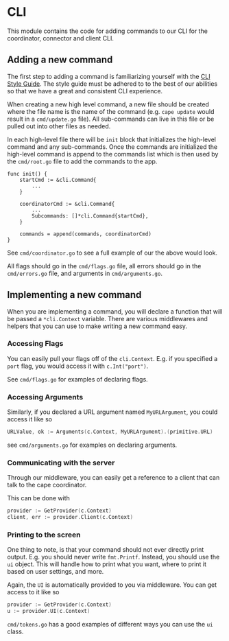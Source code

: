 # CLI

This module contains the code for adding commands to our CLI for the coordinator, connector and client CLI.

## Adding a new command

The first step to adding a command is familiarizing yourself with the [CLI Style Guide](style-guide.md). 
The style guide must be adhered to to the best of our abilities so that we have a great and consistent CLI experience.

When creating a new high level command, a new file should be created where the file name is the name of the command 
(e.g. `cape update` would result in a `cmd/update.go` file). 
All sub-commands can live in this file or be pulled out into other files as needed.

In each high-level file there will be `init` block that initializes the high-level command and any sub-commands. 
Once the commands are initialized the high-level command is append to the commands list which is then used by the `cmd/root.go` 
file to add the commands to the app.

```
func init() {
	startCmd := &cli.Command{
        ...
	}

	coordinatorCmd := &cli.Command{
        ...
		Subcommands: []*cli.Command{startCmd},
	}

	commands = append(commands, coordinatorCmd)
}
```

See `cmd/coordinator.go` to see a full example of our the above would look.

All flags should go in the `cmd/flags.go` file, all errors should go in the `cmd/errors.go` file, and
arguments in `cmd/arguments.go`.

## Implementing a new command

When you are implementing a command, you will declare a function that will be passed a `*cli.Context` variable.
There are various middlewares and helpers that you can use to make writing a new command easy.

### Accessing Flags

You can easily pull your flags off of the `cli.Context`. E.g. if you specified a `port` flag, you would
access it with `c.Int("port")`.

See `cmd/flags.go` for examples of declaring flags.

### Accessing Arguments

Similarly, if you declared a URL argument named `MyURLArgument`, you could access it like so

```go
URLValue, ok := Arguments(c.Context, MyURLArgument).(primitive.URL)
```

see `cmd/arguments.go` for examples on declaring arguments.

### Communicating with the server

Through our middleware, you can easily get a reference to a client that can talk to the cape coordinator.

This can be done with

```go
provider := GetProvider(c.Context)
client, err := provider.Client(c.Context)
```

### Printing to the screen

One thing to note, is that your command should not ever directly print output. E.g. you should never write `fmt.Printf`.
Instead, you should use the `ui` object. This will handle how to print what you want, where to print it based on user settings,
and more.

Again, the `UI` is automatically provided to you via middleware. You can get access to it like so

```go
provider := GetProvider(c.Context)
u := provider.UI(c.Context)
``` 

`cmd/tokens.go` has a good examples of different ways you can use the `ui` class.
